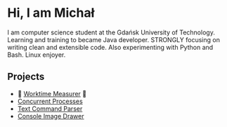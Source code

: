 # Hi, I am Michał

I am computer science student at the Gdańsk University of Technology. Learning and training to became Java developer. STRONGLY focusing on writing clean and extensible code. Also experimenting with Python and Bash. Linux enjoyer.

## Projects

- 🌟 [Worktime Measurer](https://github.com/michalszulowski/worktime-measurer) 🌟
- [Concurrent Processes](https://github.com/michalszulowski/concurrent-processes)
- [Text Command Parser](https://github.com/michalszulowski/worktime-measurer)
- [Console Image Drawer](https://github.com/michalszulowski/worktime-measurer)

